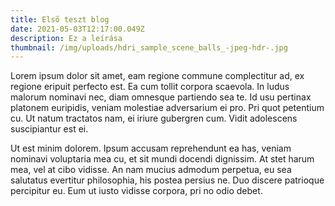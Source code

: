 ```yaml
---
title: Első teszt blog
date: 2021-05-03T12:17:00.049Z
description: Ez a leírása
thumbnail: /img/uploads/hdri_sample_scene_balls_-jpeg-hdr-.jpg
---
```

Lorem ipsum dolor sit amet, eam regione commune complectitur ad, ex regione eripuit perfecto est. Ea cum tollit corpora scaevola. In ludus malorum nominavi nec, diam omnesque partiendo sea te. Id usu pertinax platonem euripidis, veniam molestiae adversarium ei pro. Pri quot petentium cu. Ut natum tractatos nam, ei iriure gubergren cum. Vidit adolescens suscipiantur est ei.

Ut est minim dolorem. Ipsum accusam reprehendunt ea has, veniam nominavi voluptaria mea cu, et sit mundi docendi dignissim. At stet harum mea, vel at cibo vidisse. An nam mucius admodum perpetua, eu sea salutatus evertitur philosophia, his postea persius ne. Duo discere patrioque percipitur eu. Eum ut iusto vidisse corpora, pri no odio debet.